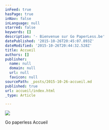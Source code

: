 ```yaml
---
inFeed: true
hasPage: true
inNav: false
inLanguage: null
starred: false
keywords: []
description: '- Bienvenue sur Go PaperLess.be'
datePublished: '2015-10-26T20:45:07.893Z'
dateModified: '2015-10-26T20:44:32.528Z'
title: Accueil
authors: []
publisher:
  name: null
  domain: null
  url: null
  favicon: null
sourcePath: _posts/2015-10-26-accueil.md
published: true
url: accueil/index.html
_type: Article

---
```

![](https://the-grid-user-content.s3-us-west-2.amazonaws.com/894fc5bb-aad1-44f4-b786-b4b4d24eb6da.jpg)

Go paperless Accueil